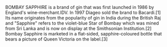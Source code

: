 BOMBAY SAPPHIRE is a brand of gin that was first launched in 1986 by England's wine-merchant.IDV. In 1997 Diageo sold the brand to Bacardi.[1] Its name originates from the popularity of gin in India during the British Raj and "Sapphire" refers to the violet-blue Star of Bombay which was mined from Sri Lanka and is now on display at the Smithsonian Institution.[2] Bombay Sapphire is marketed in a flat-sided, sapphire-coloured bottle that bears a picture of Queen Victoria on the label.[3]
